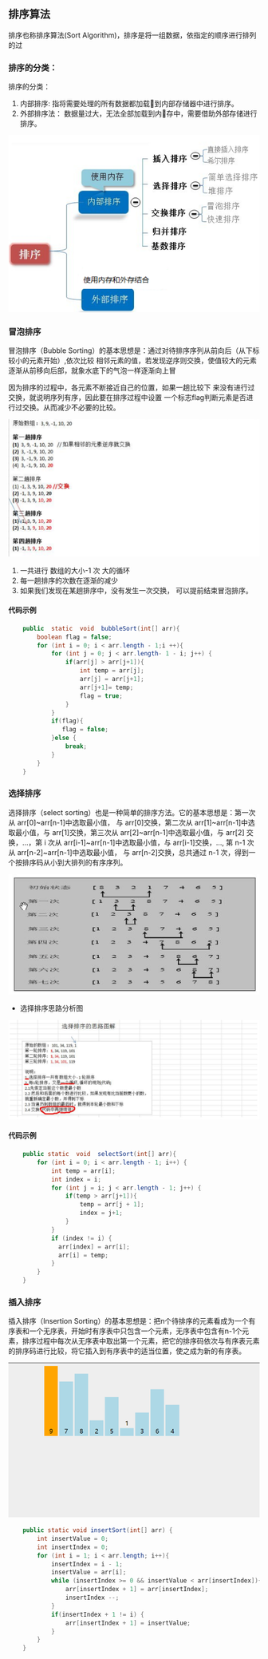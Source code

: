 ## 排序算法

排序也称排序算法(Sort Algorithm)，排序是将一组数据，依指定的顺序进行排列的过

### 排序的分类：
排序的分类：
1) 内部排序:
指将需要处理的所有数据都加载到内部存储器中进行排序。
2) 外部排序法：
数据量过大，无法全部加载到内存中，需要借助外部存储进行排序。

 ![image-1](images/1.png) 

### 冒泡排序

冒泡排序（Bubble Sorting）的基本思想是：通过对待排序序列从前向后（从下标较小的元素开始）,依次比较 相邻元素的值，若发现逆序则交换，使值较大的元素逐渐从前移向后部，就象水底下的气泡一样逐渐向上冒

因为排序的过程中，各元素不断接近自己的位置，如果一趟比较下
来没有进行过交换，就说明序列有序，因此要在排序过程中设置
一个标志flag判断元素是否进行过交换。从而减少不必要的比较。

 ![image-2](images/2.png) 

1) 一共进行 数组的大小-1 次 大的循环
2) 每一趟排序的次数在逐渐的减少
3) 如果我们发现在某趟排序中，没有发生一次交换， 可以提前结束冒泡排序。

#### 代码示例

````java
    public  static  void  bubbleSort(int[] arr){
        boolean flag = false;
        for (int i = 0; i < arr.length - 1;i ++){
            for (int j = 0; j < arr.length- 1 - i; j++) {
                if(arr[j] > arr[j+1]){
                    int temp = arr[j];
                    arr[j] = arr[j+1];
                    arr[j+1]= temp;
                    flag = true;
                }
            }
            if(flag){
               flag = false;
            }else {
                break;
            }
        }
    }
````

### 选择排序
选择排序（select sorting）也是一种简单的排序方法。它的基本思想是：第一次从 arr[0]~arr[n-1]中选取最小值， 与 arr[0]交换，第二次从 arr[1]~arr[n-1]中选取最小值，与 arr[1]交换，第三次从 arr[2]~arr[n-1]中选取最小值，与 arr[2] 交换，…，第 i 次从 arr[i-1]~arr[n-1]中选取最小值，与 arr[i-1]交换，…, 第 n-1 次从 arr[n-2]~arr[n-1]中选取最小值， 与 arr[n-2]交换，总共通过 n-1 次，得到一个按排序码从小到大排列的有序序列。

![image-3](images/3.png) 

* 选择排序思路分析图

![image-43](images/4.png) 

#### 代码示例
````java
    public static  void  selectSort(int[] arr){
        for (int i = 0; i < arr.length - 1; i++) {
            int temp = arr[i];
            int index = i;
            for (int j = i; j < arr.length - 1; j++) {
                if(temp > arr[j+1]){
                    temp = arr[j + 1];
                    index = j+1;
                }
            }
            if (index != i) {
              arr[index] = arr[i];
              arr[i] = temp;
            }
        }
    }
````
### 插入排序
插入排序（Insertion Sorting）的基本思想是：把n个待排序的元素看成为一个有序表和一个无序表，开始时有序表中只包含一个元素，无序表中包含有n-1个元素，排序过程中每次从无序表中取出第一个元素，把它的排序码依次与有序表元素的排序码进行比较，将它插入到有序表中的适当位置，使之成为新的有序表。

![image-5](images/6.gif) 

````java
    public static void insertSort(int[] arr) {
        int insertValue = 0;
        int insertIndex = 0;
        for (int i = 1; i < arr.length; i++){
            insertIndex = i - 1;
            insertValue = arr[i];
            while (insertIndex >= 0 && insertValue < arr[insertIndex]){
                arr[insertIndex + 1] = arr[insertIndex];
                insertIndex --;
            }
            if(insertIndex + 1 != i) {
                arr[insertIndex + 1] = insertValue;
            }
        }
    }
````

